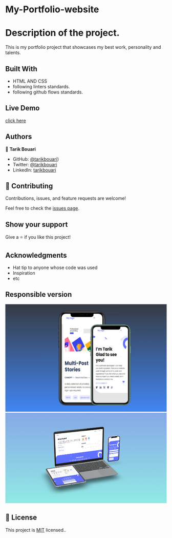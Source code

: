 
# My-Portfolio-website

# Description of the project.

This is my  portfolio project that showcases my best work, personality and talents.  


## Built With

- HTML AND CSS
- following linters standards.
- following github flows standards.

## Live Demo

[click here](https://tarikbouari.github.io/My-Portfolio-Website/)

## Authors

👤 **Tarik Bouari**

- GitHub: [@tarikbouari](https://github.com/tarikbouari))
- Twitter: [@tarikbouari](https://twitter.com/TarikBouari)
- LinkedIn: [tarikbouari](https://www.linkedin.com/in/tarik-bouari-44b7191a6/)



## 🤝 Contributing

Contributions, issues, and feature requests are welcome!

Feel free to check the [issues page](../../issues/).

## Show your support

Give a ⭐️ if you like this project!

## Acknowledgments

- Hat tip to anyone whose code was used
- Inspiration
- etc
## Responsible version
 ![mobile](https://github.com/tarikbouari/My-Portfolio-Website/blob/added-transition/images/image1%20(3).jpeg)
![desktop](https://github.com/tarikbouari/My-Portfolio-Website/blob/added-transition/images/mokup%20responsible.PNG)

## 📝 License

This project is [MIT](./MIT.md) licensed..

